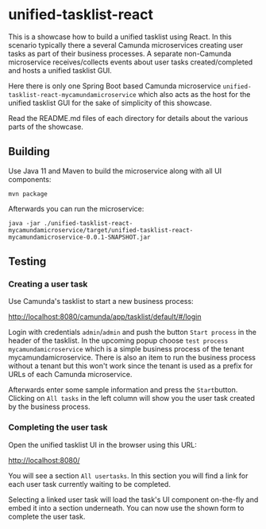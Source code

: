 # unified-tasklist-react

This is a showcase how to build a unified tasklist using React. In this scenario typically there a several Camunda microservices creating user tasks as part of their business processes. A separate non-Camunda microservice receives/collects events about user tasks created/completed and hosts a unified tasklist GUI.

Here there is only one Spring Boot based Camunda microservice `unified-tasklist-react-mycamundamicroservice` which also acts as the host for the unified tasklist GUI for the sake of simplicity of this showcase.

Read the README.md files of each directory for details about the various parts of the showcase.

## Building

Use Java 11 and Maven to build the microservice along with all UI components:

```
mvn package
```

Afterwards you can run the microservice:

```
java -jar ./unified-tasklist-react-mycamundamicroservice/target/unified-tasklist-react-mycamundamicroservice-0.0.1-SNAPSHOT.jar
```

## Testing

### Creating a user task

Use Camunda's tasklist to start a new business process:

[http://localhost:8080/camunda/app/tasklist/default/#/login](http://localhost:8080/camunda/app/tasklist/default/#/login)

Login with credentials `admin`/`admin` and push the button `Start process` in the header of the tasklist. In the upcoming popup choose `test process mycamundamicroservice` which is a simple business process of the tenant mycamundamicroservice. There is also an item to run the business process without a tenant but this won't work since the tenant is used as a prefix for URLs of each Camunda microservice.

Afterwards enter some sample information and press the `Start`button. Clicking on `All tasks` in the left column will show you the user task created by the business process.

### Completing the user task

Open the unified tasklist UI in the browser using this URL:

[http://localhost:8080/](http://localhost:8080/)

You will see a section `All usertasks`. In this section you will find a link for each user task currently waiting to be completed.

Selecting a linked user task will load the task's UI component on-the-fly and embed it into a section underneath. You can now use the shown form to complete the user task.
